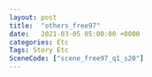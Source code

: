 ```yaml
---
layout: post
title:  "others_free97"
date:   2021-03-05 05:00:00 +0000
categories: Etc
Tags: Story Etc
SceneCode: ["scene_free97_q1_s20"]
---
```

